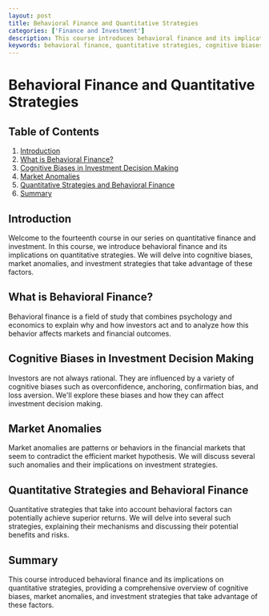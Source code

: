 ```yaml
---
layout: post
title: Behavioral Finance and Quantitative Strategies
categories: ['Finance and Investment']
description: This course introduces behavioral finance and its implications on quantitative strategies. We delve into cognitive biases, market anomalies, and investment strategies that take advantage of these factors.
keywords: behavioral finance, quantitative strategies, cognitive biases, market anomalies, investment strategies
---
```

# Behavioral Finance and Quantitative Strategies

## Table of Contents

1. [Introduction](#introduction)
2. [What is Behavioral Finance?](#behavioral-finance)
3. [Cognitive Biases in Investment Decision Making](#cognitive-biases)
4. [Market Anomalies](#market-anomalies)
5. [Quantitative Strategies and Behavioral Finance](#quant-strategies)
6. [Summary](#summary)

## Introduction <a name="introduction"></a>

Welcome to the fourteenth course in our series on quantitative finance and investment. In this course, we introduce behavioral finance and its implications on quantitative strategies. We will delve into cognitive biases, market anomalies, and investment strategies that take advantage of these factors.

## What is Behavioral Finance? <a name="behavioral-finance"></a>

Behavioral finance is a field of study that combines psychology and economics to explain why and how investors act and to analyze how this behavior affects markets and financial outcomes.

## Cognitive Biases in Investment Decision Making <a name="cognitive-biases"></a>

Investors are not always rational. They are influenced by a variety of cognitive biases such as overconfidence, anchoring, confirmation bias, and loss aversion. We'll explore these biases and how they can affect investment decision making.

## Market Anomalies <a name="market-anomalies"></a>

Market anomalies are patterns or behaviors in the financial markets that seem to contradict the efficient market hypothesis. We will discuss several such anomalies and their implications on investment strategies.

## Quantitative Strategies and Behavioral Finance <a name="quant-strategies"></a>

Quantitative strategies that take into account behavioral factors can potentially achieve superior returns. We will delve into several such strategies, explaining their mechanisms and discussing their potential benefits and risks.

## Summary <a name="summary"></a>

This course introduced behavioral finance and its implications on quantitative strategies, providing a comprehensive overview of cognitive biases, market anomalies, and investment strategies that take advantage of these factors.
